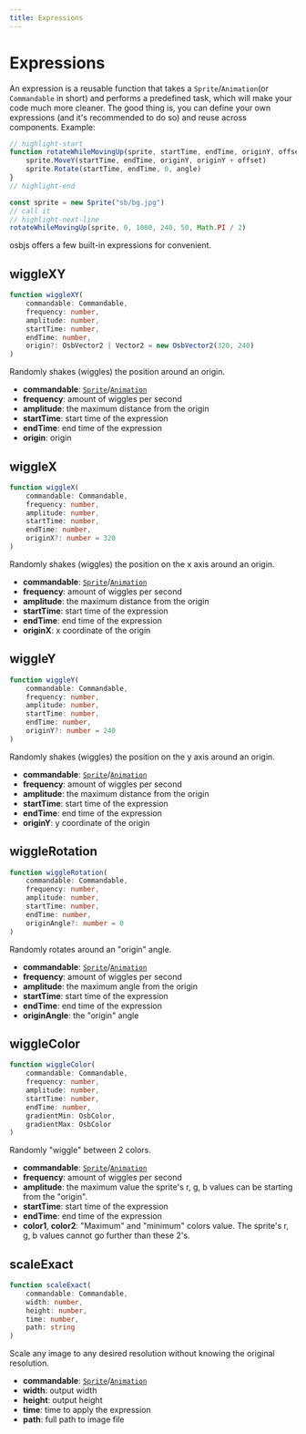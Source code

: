 ```yaml
---
title: Expressions
---
```


# Expressions

An expression is a reusable function that takes a `Sprite`/`Animation`(or `Commandable` in short) and performs a predefined task, which will make your code much more cleaner. The good thing is, you can define your own expressions (and it's recommended to do so) and reuse across components.
Example:
```js
// highlight-start
function rotateWhileMovingUp(sprite, startTime, endTime, originY, offset, angle) {
	sprite.MoveY(startTime, endTime, originY, originY + offset)
	sprite.Rotate(startTime, endTime, 0, angle)
}
// highlight-end

const sprite = new Sprite("sb/bg.jpg")
// call it
// highlight-next-line
rotateWhileMovingUp(sprite, 0, 1000, 240, 50, Math.PI / 2)
```

osbjs offers a few built-in expressions for convenient.

## wiggleXY
```typescript
function wiggleXY(
	commandable: Commandable,
	frequency: number, 
	amplitude: number, 
	startTime: number, 
	endTime: number, 
	origin?: OsbVector2 | Vector2 = new OsbVector2(320, 240)
)
```
Randomly shakes (wiggles) the position around an origin.
* **commandable**: [`Sprite`](/docs/api/core/sprite)/[`Animation`](/docs/api/core/animation)
* **frequency**: amount of wiggles per second
* **amplitude**: the maximum distance from the origin
* **startTime**: start time of the expression
* **endTime**: end time of the expression
* **origin**: origin

## wiggleX
```typescript
function wiggleX(
	commandable: Commandable, 
	frequency: number, 
	amplitude: number, 
	startTime: number, 
	endTime: number, 
	originX?: number = 320
)
```
Randomly shakes (wiggles) the position on the x axis around an origin.
* **commandable**: [`Sprite`](/docs/api/core/sprite)/[`Animation`](/docs/api/core/animation)
* **frequency**: amount of wiggles per second
* **amplitude**: the maximum distance from the origin
* **startTime**: start time of the expression
* **endTime**: end time of the expression
* **originX**: x coordinate of the origin

## wiggleY
```typescript
function wiggleY(
	commandable: Commandable, 
	frequency: number, 
	amplitude: number, 
	startTime: number, 
	endTime: number, 
	originY?: number = 240
)
```
Randomly shakes (wiggles) the position on the y axis around an origin.
* **commandable**: [`Sprite`](/docs/api/core/sprite)/[`Animation`](/docs/api/core/animation)
* **frequency**: amount of wiggles per second
* **amplitude**: the maximum distance from the origin
* **startTime**: start time of the expression
* **endTime**: end time of the expression
* **originY**: y coordinate of the origin

## wiggleRotation
```typescript
function wiggleRotation(
	commandable: Commandable,
	frequency: number,
	amplitude: number,
	startTime: number,
	endTime: number,
	originAngle?: number = 0
)
```
Randomly rotates around an "origin" angle.
* **commandable**: [`Sprite`](/docs/api/core/sprite)/[`Animation`](/docs/api/core/animation)
* **frequency**: amount of wiggles per second
* **amplitude**: the maximum angle from the origin
* **startTime**: start time of the expression
* **endTime**: end time of the expression
* **originAngle**: the "origin" angle

## wiggleColor
```typescript
function wiggleColor(
	commandable: Commandable,
	frequency: number,
	amplitude: number,
	startTime: number,
	endTime: number,
	gradientMin: OsbColor,
	gradientMax: OsbColor
) 
```
Randomly "wiggle" between 2 colors.
* **commandable**: [`Sprite`](/docs/api/core/sprite)/[`Animation`](/docs/api/core/animation)
* **frequency**: amount of wiggles per second
* **amplitude**: the maximum value the sprite's r, g, b values can be starting from the "origin".
* **startTime**: start time of the expression
* **endTime**: end time of the expression
* **color1**, **color2**: "Maximum" and "minimum" colors value. The sprite's r, g, b values cannot go further than these 2's.

## scaleExact
```ts
function scaleExact(
	commandable: Commandable,
	width: number, 
	height: number, 
	time: number, 
	path: string
)
```
Scale any image to any desired resolution without knowing the original resolution.
* **commandable**: [`Sprite`](/docs/api/core/sprite)/[`Animation`](/docs/api/core/animation)
* **width**: output width
* **height**: output height
* **time**: time to apply the expression
* **path**: full path to image file
